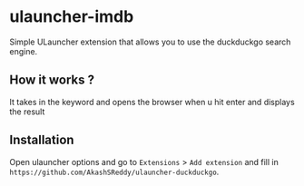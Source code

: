 # ulauncher-imdb

Simple ULauncher extension that allows you to use the duckduckgo search engine.

## How it works ?

It takes in the keyword and opens the browser when u hit enter and displays the result

## Installation

Open ulauncher options and go to `Extensions` > `Add extension` and fill in `https://github.com/AkashSReddy/ulauncher-duckduckgo`.

